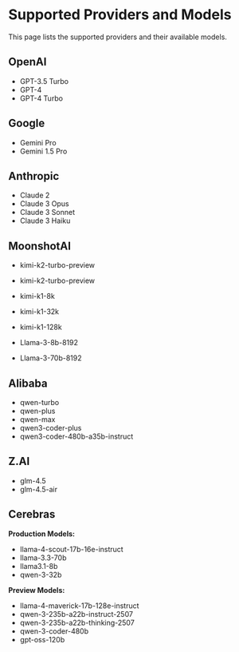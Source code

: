 # Supported Providers and Models

This page lists the supported providers and their available models.

## OpenAI

- GPT-3.5 Turbo
- GPT-4
- GPT-4 Turbo

## Google

- Gemini Pro
- Gemini 1.5 Pro

## Anthropic

- Claude 2
- Claude 3 Opus
- Claude 3 Sonnet
- Claude 3 Haiku

## MoonshotAI

- kimi-k2-turbo-preview
- kimi-k2-turbo-preview
- kimi-k1-8k
- kimi-k1-32k
- kimi-k1-128k

- Llama-3-8b-8192
- Llama-3-70b-8192

## Alibaba

- qwen-turbo
- qwen-plus
- qwen-max
- qwen3-coder-plus
- qwen3-coder-480b-a35b-instruct

## Z.AI

- glm-4.5
- glm-4.5-air

## Cerebras

**Production Models:**
- llama-4-scout-17b-16e-instruct
- llama-3.3-70b
- llama3.1-8b
- qwen-3-32b

**Preview Models:**
- llama-4-maverick-17b-128e-instruct
- qwen-3-235b-a22b-instruct-2507
- qwen-3-235b-a22b-thinking-2507
- qwen-3-coder-480b
- gpt-oss-120b

<!-- Removed links to model_info.py files for all providers to avoid broken references. -->

